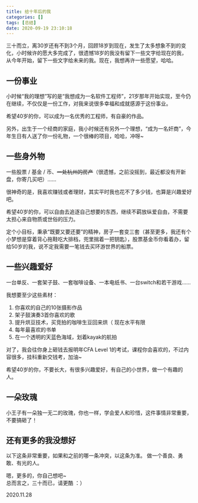 ```yaml
---
title: 给十年后的我
categories: []
tags: [总结]
date: 2020-09-19 23:10:18
---
```


三十而立，离30岁还有不到3个月，回顾18岁到现在，发生了太多想象不到的变化，小时候许的愿大多完成了，很遗憾18岁的我没有留下一些文字给现在的我，从今年开始，留下一些文字给未来的我。现在，我想再许一些愿望，哈哈。

## 一份事业

小时候“我的理想”写的是“我想成为一名软件工程师”，21岁那年开始实现，至今仍在继续，不仅仅是一份工作，对我来说很多幸福和成就感源于这份事业。

希望40岁的你，可以成为一名优秀的工程师，有自豪的作品。

另外，出生于一个经商的家庭，我小时候还有另外一个理想，“成为一名奸商”，今年生日有人送了你一份礼物，一个很棒的项目，哈哈，冲呀~ 

## 一些身外物

一些股票 / 基金 / 币、~~一处杭州的房产~~（很遗憾，之前没摇到，最近都没有开新盘，你寄几买吧）……

很神奇的是，我喜欢赚钱或者理财，其实平时我也花不了多少钱，也算是兴趣爱好吧。

希望40岁的你，可以自由去追逐自己想要的东西，继续不羁放纵爱自由，不需要太担心来自物质或世俗的压力。

定个小目标，秉承“既要又要还要”的精神，房子一套变三套（甚至更多，我还有个小梦想是穿着背心拖鞋吃大排档，兜里揣着一把钥匙），股票基金币你看着办，留给50岁的我，说不定我需要一笔钱去买环游世界的船票。

## 一些兴趣爱好

一台单反、一套架子鼓、一套咖啡设备、一本电纸书、一台switch和若干游戏……

我想要至少这些素材：
1. 你喜欢的自己的10张摄影作品
2. 架子鼓演奏3首你喜欢的歌
3. 提升烘豆技术，买竞拍的咖啡生豆回来烘（ 现在水平有限
4. 每年最喜欢的书单
5. 在一个透明的天蓝色海域，划着kayak的航拍

对了，我会往你身上砸钱去报明年CFA Level 1的考试，课程你会喜欢的，不过内容很多，挂科重新交钱考，加油~

希望40岁的你，不要长大，有很多兴趣爱好，有自己的小世界，做一个有趣的人。

## 一朵玫瑰

小王子有一朵独一无二的玫瑰，你也一样，学会爱人和珍惜，这件事情非常重要，不要搞砸了！

## 还有更多的我没想好

以下这条非常重要，如果和之前的哪一条冲突，以这条为准。
做一个善良、勇敢、有光的人。

嗯，更多的，你自己想吧~   
总而言之，三十而已，请更酷 ：）

2020.11.28
